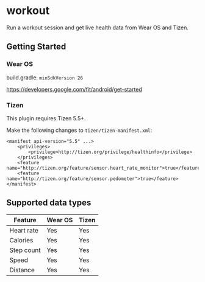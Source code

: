 # workout

Run a workout session and get live health data from Wear OS and Tizen.

## Getting Started

### Wear OS

build.gradle:
`minSdkVersion 26`

https://developers.google.com/fit/android/get-started

### Tizen

This plugin requires Tizen 5.5+.

Make the following changes to `tizen/tizen-manifest.xml`:
```
<manifest api-version="5.5" ...>
    <privileges>
        <privilege>http://tizen.org/privilege/healthinfo</privilege>
    </privileges>
    <feature name="http://tizen.org/feature/sensor.heart_rate_monitor">true</feature>
    <feature name="http://tizen.org/feature/sensor.pedometer">true</feature>
</manifest>
```

## Supported data types

| Feature     | Wear OS     | Tizen       |
| ----------- | ----------- | ----------- |
| Heart rate  | Yes         | Yes         |
| Calories    | Yes         | Yes         |
| Step count  | Yes         | Yes         |
| Speed       | Yes         | Yes         |
| Distance    | Yes         | Yes         |